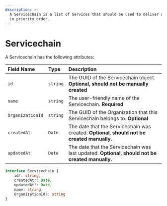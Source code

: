 ```yaml
---
description: >-
  A Servicechain is a list of Services that should be used to deliver a Message,
  in priority order.
---
```


# Servicechain

A Servicechain has the following attributes:

| Field Name | Type | Description |
| :--- | :--- | :--- |
| `id` | `string` | The GUID of the Servicechain object. **Optional, should not be manually created** |
| `name` | `string` | The user-friendly name of the Servicechain. **Required** |
| `OrganizationId` | `string` | The GUID of the Organization that this Servicechain belongs to. **Optional** |
| `createdAt` | `Date` | The date that the Servicechain was created. **Optional, should not be created manually.** |
| `updatedAt` | `Date` | The date that the Servicechain was last updated. **Optional, should not be created manually.** |

```typescript
interface Servicechain {
    id?: string,
    createdAt?: Date,
    updatedAt?: Date,
    name: string,
    OrganizationId?: string
}
```

